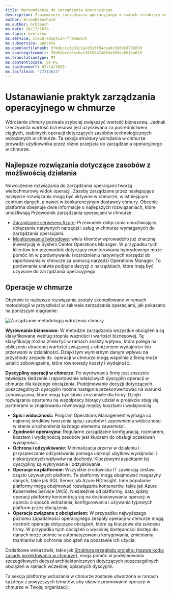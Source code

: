 ```yaml
---
title: Wprowadzenie do zarządzania operacyjnego
description: Zrozumienie zarządzania operacyjnego w ramach struktury wdrażania w chmurze.
author: BrianBlanchard
ms.author: brblanch
ms.date: 10/17/2019
ms.topic: overview
ms.service: cloud-adoption-framework
ms.subservice: operate
ms.openlocfilehash: 9fbdeccc3ed1c1acb516f9aceadc3d8dc8732030
ms.sourcegitcommit: 35d01bccc8ecbec38f6247a065a309ec691ca810
ms.translationtype: MT
ms.contentlocale: pl-PL
ms.lasthandoff: 02/14/2020
ms.locfileid: "77213613"
---
```

# <a name="establish-operational-management-practices-in-the-cloud"></a>Ustanawianie praktyk zarządzania operacyjnego w chmurze

Wdrożenie chmury pozwala szybciej zwiększyć wartość biznesową. Jednak rzeczywista wartość biznesowa jest uzyskiwana za pośrednictwem ciągłych, stabilnych operacji dotyczących zasobów technologicznych wdrożonych w chmurze. Ta sekcja struktury wdrażania w chmurze prowadzi użytkownika przez różne przejścia do zarządzania operacyjnego w chmurze.

## <a name="actionable-best-practices"></a>Najlepsze rozwiązania dotyczące zasobów z możliwością działania

Nowoczesne rozwiązania do zarządzania operacjami tworzą wielochmurowy widok operacji. Zasoby zarządzane przez następujące najlepsze rozwiązania mogą być aktywne w chmurze, w istniejącym centrum danych, a nawet w konkurencyjnym dostawcy chmury. Obecnie platforma obejmuje dwie informacje o najlepszych rozwiązaniach, które umożliwiają Przewodnik zarządzania operacjami w chmurze:

- [Zarządzanie serwerem Azure](./azure-server-management/index.md): Przewodnik dołączania umożliwiający dołączenie natywnych narzędzi i usług w chmurze wymaganych do zarządzania operacjami.
- [Monitorowanie hybrydowe](./monitor/index.md): wielu klientów wprowadziło już znaczną inwestycję w System Center Operations Manager. W przypadku tych klientów ten przewodnik dotyczący monitorowania hybrydowego może pomóc im w porównywaniu i rozróżnieniu natywnych narzędzi do raportowania w chmurze za pomocą narzędzi Operations Manager. To porównanie ułatwia podjęcie decyzji o narzędziach, które mają być używane do zarządzania operacyjnego.

## <a name="cloud-operations"></a>Operacje w chmurze

Obydwie te najlepsze rozwiązania zostały skompilowane w ramach metodologii w przyszłości w zakresie zarządzania operacjami, jak pokazano na poniższym diagramie:

![Zarządzanie metodologią wdrożenia chmury](../_images/manage/caf-manage.png)

**Wyrównanie biznesowe:** W metodzie zarządzania wszystkie obciążenia są klasyfikowane według stopnia ważności i wartości biznesowej. Tę klasyfikację można zmierzyć w ramach analizy wpływu, która polega na obliczeniu utraconej wartości związanej z obniżeniem wydajności lub przerwami w działalności. Dzięki tym wymiernym danym wpływu na przychody zespoły ds. operacji w chmurze mogą wspólnie z firmą może ustalić zobowiązanie, które równoważy koszty i wydajność.

**Dyscypliny operacji w chmurze:** Po wyrównaniu firmy jest znacznie łatwiejsze śledzenie i raportowanie właściwych dyscyplin operacji w chmurze dla każdego obciążenia. Podejmowanie decyzji dotyczących poszczególnych dyscyplin można następnie przekonwertować na warunki zobowiązania, które mogą być łatwo zrozumiałe dla firmy. Dzięki rozwiązaniu opartemu na współpracy biorący udział w projekcie stają się partnerami w znajdowaniu równowagi między kosztami i wydajnością.

- **Spis i widoczność:** Program Operations Management wymaga co najmniej środków tworzenia spisu zasobów i zapewnienia widoczności w stanie uruchomienia każdego elementu zawartości.
- **Zgodność operacyjna:** Regularne zarządzanie konfiguracją, rozmiarem, kosztem i wydajnością zasobów jest kluczem do obsługi oczekiwań wydajności.
- **Ochrona i odzyskiwanie:** Minimalizacja przerw w działaniu i przyspieszanie odzyskiwania pomaga uniknąć ubytków wydajności i niekorzystnych wpływów na dochody. Kluczowymi aspektami tej dyscypliny są wykrywanie i odzyskiwanie.
- **Operacje na platformie:** Wszystkie środowiska IT zawierają zestaw często używanych platform. Te platformy mogą obejmować magazyny danych, takie jak SQL Server lub Azure HDInsight. Inne popularne platformy mogą obejmować rozwiązania kontenerów, takie jak Azure Kubernetes Service (AKS). Niezależnie od platformy, data_spłaty operacji platformy koncentrują się na dostosowywaniu operacji w oparciu o sposób wdrażania, konfigurowania i używania typowych platform przez obciążenia.
- **Operacje związane z obciążeniem:** W przypadku najwyższego poziomu zapadalności operacyjnego zespoły operacji w chmurze mogą dostroić operacje dotyczące obciążeń, które są kluczowe dla sukcesu firmy. W przypadku tych obciążeń o wysokiej dostępności dostęp do danych może pomóc w automatyzowaniu korygowania, zmienianiu rozmiarów lub ochronie obciążeń na podstawie ich użycia.

Dodatkowe wskazówki, takie jak [Struktura przeglądu projektu (nazwa kodu: zasady projektowania w chmurze)](https://docs.microsoft.com/azure/architecture/framework/resiliency/overview), mogą pomóc w podejmowaniu szczegółowych decyzji architektonicznych dotyczących poszczególnych obciążeń w ramach wcześniej opisanych dyscyplin.

Ta sekcja platformy wdrażania w chmurze zostanie utworzona w ramach każdego z powyższych tematów, aby ułatwić promowanie operacji w chmurze w Twojej organizacji.
